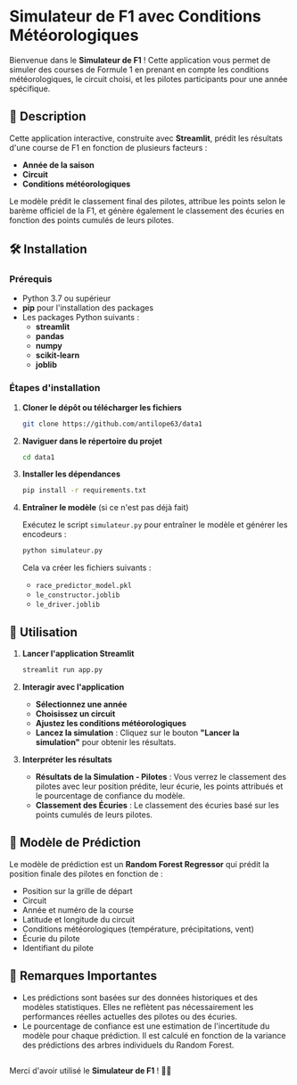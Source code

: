 # Simulateur de F1 avec Conditions Météorologiques

Bienvenue dans le **Simulateur de F1** ! Cette application vous permet de simuler des courses de Formule 1 en prenant en compte les conditions météorologiques, le circuit choisi, et les pilotes participants pour une année spécifique.

## 🎯 Description

Cette application interactive, construite avec **Streamlit**, prédit les résultats d'une course de F1 en fonction de plusieurs facteurs :

- **Année de la saison**
- **Circuit**
- **Conditions météorologiques**

Le modèle prédit le classement final des pilotes, attribue les points selon le barème officiel de la F1, et génère également le classement des écuries en fonction des points cumulés de leurs pilotes.

## 🛠️ Installation

### Prérequis

- Python 3.7 ou supérieur
- **pip** pour l'installation des packages
- Les packages Python suivants :
  - **streamlit**
  - **pandas**
  - **numpy**
  - **scikit-learn**
  - **joblib**

### Étapes d'installation

1. **Cloner le dépôt ou télécharger les fichiers**

   ```bash
   git clone https://github.com/antilope63/data1
   ```

2. **Naviguer dans le répertoire du projet**

   ```bash
   cd data1
   ```

3. **Installer les dépendances**

   ```bash
   pip install -r requirements.txt
   ```

4. **Entraîner le modèle** (si ce n'est pas déjà fait)

   Exécutez le script `simulateur.py` pour entraîner le modèle et générer les encodeurs :

   ```bash
   python simulateur.py

   ```

   Cela va créer les fichiers suivants :

   - `race_predictor_model.pkl`
   - `le_constructor.joblib`
   - `le_driver.joblib`

## 🚀 Utilisation

1. **Lancer l'application Streamlit**

   ```bash
   streamlit run app.py
   ```

2. **Interagir avec l'application**
   - **Sélectionnez une année**
   - **Choisissez un circuit**
   - **Ajustez les conditions météorologiques**
   - **Lancez la simulation** : Cliquez sur le bouton **"Lancer la simulation"** pour obtenir les résultats.
3. **Interpréter les résultats**
   - **Résultats de la Simulation - Pilotes** : Vous verrez le classement des pilotes avec leur position prédite, leur écurie, les points attribués et le pourcentage de confiance du modèle.
   - **Classement des Écuries** : Le classement des écuries basé sur les points cumulés de leurs pilotes.

## 🤖 Modèle de Prédiction

Le modèle de prédiction est un **Random Forest Regressor** qui prédit la position finale des pilotes en fonction de :

- Position sur la grille de départ
- Circuit
- Année et numéro de la course
- Latitude et longitude du circuit
- Conditions météorologiques (température, précipitations, vent)
- Écurie du pilote
- Identifiant du pilote

## 📌 Remarques Importantes

- Les prédictions sont basées sur des données historiques et des modèles statistiques. Elles ne reflètent pas nécessairement les performances réelles actuelles des pilotes ou des écuries.
- Le pourcentage de confiance est une estimation de l'incertitude du modèle pour chaque prédiction. Il est calculé en fonction de la variance des prédictions des arbres individuels du Random Forest.

##

Merci d'avoir utilisé le **Simulateur de F1** ! 🚗🏁
